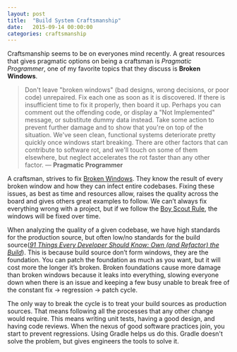 ```yaml
---
layout: post
title:  "Build System Craftsmanship"
date:   2015-09-14 00:00:00
categories: craftsmanship
---
```


Craftsmanship seems to be on everyones mind recently. A great resources that gives pragmatic options on being a craftsman is _Pragmatic Programmer_, one of my favorite topics that they discuss is __Broken Windows__.

> Don't leave "broken windows" (bad designs, wrong decisions, or poor code) unrepaired. Fix each one as soon as it is discovered. If there is insufficient time to fix it properly, then board it up. Perhaps you can comment out the offending code, or display a "Not Implemented" message, or substitute dummy data instead. Take some action to prevent further damage and to show that you're on top of the situation. 
> We've seen clean, functional systems deteriorate pretty quickly once windows start breaking. There are other factors that can contribute to software rot, and we'll touch on some of them elsewhere, but neglect accelerates the rot faster than any other factor.
> — __Pragmatic Programmer__

A craftsman, strives to fix [Broken Windows](http://blog.codinghorror.com/the-broken-window-theory/). They know the result of every broken window and how they can infect entire codebases. Fixing these issues, as best as time and resources allow, raises the quality across the board and gives others great examples to follow. We can’t always fix everything wrong with a project, but if we follow the [Boy Scout Rule](http://programmer.97things.oreilly.com/wiki/index.php/The_Boy_Scout_Rule), the windows will be fixed over time.

When analyzing the quality of a given codebase, we have high standards for the production source, but often low/no standards for the build source([_91 Things Every Developer Should Know: Own (and Refactor) the Build_](http://programmer.97things.oreilly.com/wiki/index.php/Own_%28and_Refactor%29_the_Build)). This is because build source don’t form windows, they are the foundation. You can patch the foundation as much as you want, but it will cost more the longer it’s broken. Broken foundations cause more damage than broken windows because it leaks into everything, slowing everyone down when there is an issue and keeping a few busy unable to break free of the constant fix -\> regression -\> patch cycle.

The only way to break the cycle is to treat your build sources as production sources. That means following all the processes that any other change would require. This means writing unit tests, having a good design, and having code reviews. When the nexus of good software practices join, you start to prevent regressions. Using Gradle helps us do this. Gradle doesn't solve the problem, but gives engineers the tools to solve it.
